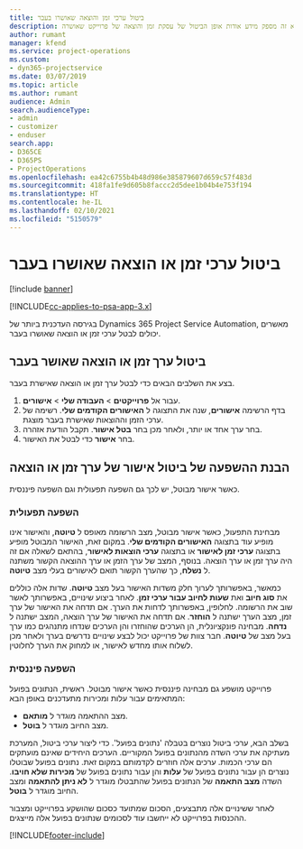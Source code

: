 ```yaml
---
title: ביטול ערכי זמן והוצאה שאושרו בעבר
description: נושא זה מספק מידע אודות אופן הביטול של עסקת זמן והוצאה של פרוייקט שאושרה.
author: rumant
manager: kfend
ms.service: project-operations
ms.custom:
- dyn365-projectservice
ms.date: 03/07/2019
ms.topic: article
ms.author: rumant
audience: Admin
search.audienceType:
- admin
- customizer
- enduser
search.app:
- D365CE
- D365PS
- ProjectOperations
ms.openlocfilehash: ea42c6755b4b48d986e385879607d659c57f483d
ms.sourcegitcommit: 418fa1fe9d605b8faccc2d5dee1b04b4e753f194
ms.translationtype: HT
ms.contentlocale: he-IL
ms.lasthandoff: 02/10/2021
ms.locfileid: "5150579"
---
```

# <a name="cancel-previously-approved-time-or-expense-entries"></a>ביטול ערכי זמן או הוצאה שאושרו בעבר

[!include [banner](../includes/psa-now-project-operations.md)]

[!INCLUDE[cc-applies-to-psa-app-3.x](../includes/cc-applies-to-psa-app-3x.md)]

בגירסה העדכנית ביותר של Dynamics 365 Project Service Automation, מאשרים יכולים לבטל ערכי זמן או הוצאה שאושרו בעבר.

## <a name="cancel-a-previously-approved-time-or-expense-entry"></a>ביטול ערך זמן או הוצאה שאושר בעבר

בצע את השלבים הבאים כדי לבטל ערך זמן או הוצאה שאישרת בעבר.

1. עבור אל **פרוייקטים** \> **העבודה שלי** \> **אישורים**.
2. בדף הרשימה **אישורים**, שנה את התצוגה ל **האישורים הקודמים שלי**. רשימה של ערכי הזמן וההוצאות שאישרת בעבר מוצגת.
3. בחר ערך אחד או יותר, ולאחר מכן בחר **בטל אישור**. תקבל הודעת אזהרה.
4. בחר **אישור** כדי לבטל את האישור.

## <a name="understand-the-impact-of-canceling-a-time-or-expense-entry-approval"></a>הבנת ההשפעה של ביטול אישור של ערך זמן או הוצאה

כאשר אישור מבוטל, יש לכך גם השפעה תפעולית וגם השפעה פיננסית.

### <a name="operational-impact"></a>השפעה תפעולית

מבחינת התפעול, כאשר אישור מבוטל, מצב הרשומה מאופס ל **טיוטה**, והאישור אינו מופיע עוד בתצוגה **האישורים הקודמים שלי**. במקום זאת, האישור המבוטל מופיע בתצוגה **ערכי זמן לאישור** או בתצוגה **ערכי הוצאות לאישור**, בהתאם לשאלה אם זה היה ערך זמן או ערך הוצאה. בנוסף, המצב של ערך הזמן או ערך ההוצאה הקשור משתנה ל **נשלח**, כך שהערך הקשור תואם לאישורים בעלי מצב **טיוטה**.

כמאשר, באפשרותך לערוך חלק משדות האישור בעל מצב **טיוטה**. שדות אלה כוללים את **סוג חיוב** ואת **שעות לחיוב עבור ערכי זמן**. לאחר ביצוע שינויים, באפשרותך לאשר שוב את הרשומה. לחלופין, באפשרותך לדחות את הערך. אם תדחה את האישור של ערך זמן, מצב הערך ישתנה ל **הוחזר**. אם תדחה את האישור של ערך הוצאה, המצב ישתנה ל **נדחה**. מבחינה פונקציונלית, הן הערכים שהוחזרו והן הערכים שנדחו מתנהגים כמו ערך בעל מצב של **טיוטה**. חבר צוות של פרוייקט יכול לבצע שינויים נדרשים בערך ולאחר מכן לשלוח אותו מחדש לאישור, או למחוק את הערך לחלוטין.

### <a name="financial-impact"></a>השפעה פיננסית

פרוייקט מושפע גם מבחינה פיננסית כאשר אישור מבוטל. ראשית, הנתונים בפועל המתאימים עבור עלות ומכירות מתעדכנים באופן הבא:

- מצב ההתאמה מוגדר ל **מותאם**.
- מצב החיוב מוגדר ל **בוטל**.

בשלב הבא, ערכי ביטול נוצרים בטבלה 'נתונים בפועל'. כדי ליצור ערכי ביטול, המערכת מעתיקה את ערכי השדה מהנתונים בפועל המקוריים. הערכים היחידים שאינם מועתקים הם ערכי הכמות. ערכים אלה חוזרים לקדמותם במקום זאת. נתונים בפועל שבוטלו נוצרים הן עבור נתונים בפועל של **עלות** והן עבור נתונים בפועל של **מכירות שלא חויבו**. השדה **מצב התאמה** של הנתונים בפועל שהתבטלו מוגדר ל **לא ניתן להתאמה** ומצב החיוב מוגדר ל **בוטל**.

לאחר ששינויים אלה מתבצעים, הסכום שמתועד כסכום שהושקע בפרוייקט ומצבור ההכנסות בפרוייקט לא ייחשבו עוד לסכומים שנתונים בפועל אלה מייצגים.


[!INCLUDE[footer-include](../includes/footer-banner.md)]